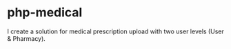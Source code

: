 # php-medical
I create a solution for medical prescription upload with two user levels (User &amp; Pharmacy). 
